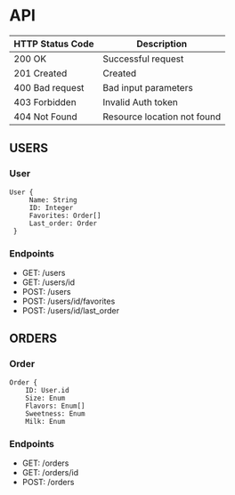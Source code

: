 # API

| HTTP Status Code | Description |
| ---------------- | ----------- |
| 200 OK           | Successful request |
| 201 Created      | Created |
| 400 Bad request  | Bad input parameters |
| 403 Forbidden    | Invalid Auth token |
| 404 Not Found    | Resource location not found |

## USERS
### User
```
User {
     Name: String
     ID: Integer
     Favorites: Order[]
     Last_order: Order
 }
```
### Endpoints
- GET: /users
- GET: /users/id
- POST: /users
- POST: /users/id/favorites
- POST: /users/id/last_order

## ORDERS
### Order
```
Order {
    ID: User.id
    Size: Enum
    Flavors: Enum[]
    Sweetness: Enum
    Milk: Enum
```

### Endpoints
- GET: /orders
- GET: /orders/id
- POST: /orders


## 